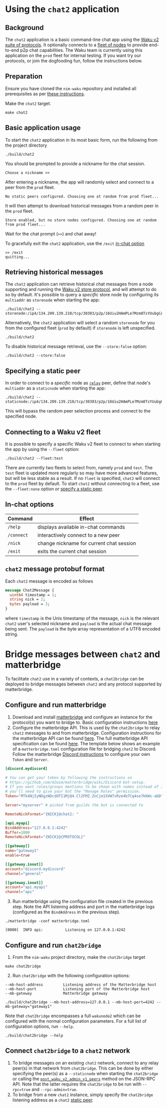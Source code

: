 # Using the `chat2` application

## Background

The `chat2` application is a basic command-line chat app using the [Waku v2 suite of protocols](https://specs.vac.dev/specs/waku/v2/waku-v2).
It optionally connects to a [fleet of nodes](fleets.status.im) to provide end-to-end p2p chat capabilities.
The Waku team is currently using this application on the `prod` fleet for internal testing.
If you want try our protocols, or join the dogfooding fun, follow the instructions below.

## Preparation

Ensure you have cloned the `nim-waku` repository and installed all prerequisites as per [these instructions](https://github.com/status-im/nim-waku).

Make the `chat2` target.

```
make chat2
```

## Basic application usage

To start the `chat2` application in its most basic form, run the following from the project directory

```
./build/chat2
```

You should be prompted to provide a nickname for the chat session.

```
Choose a nickname >>
```

After entering a nickname, the app will randomly select and connect to a peer from the `prod` fleet.

```
No static peers configured. Choosing one at random from prod fleet...
```

It will then attempt to download historical messages from a random peer in the `prod` fleet.

```
Store enabled, but no store nodes configured. Choosing one at random from prod fleet...
```

Wait for the chat prompt (`>>`) and chat away!

To gracefully exit the `chat2` application, use the `/exit` [in-chat option](#in-chat-options)

```
>> /exit
quitting...
```

## Retrieving historical messages

The `chat2` application can retrieve historical chat messages from a node supporting and running the [Waku v2 store protocol](https://specs.vac.dev/specs/waku/v2/waku-store), and will attempt to do so by default.
It's possible to query a *specific* store node by configuring its `multiaddr` as `storenode` when starting the app:

```
./build/chat2 --storenode:/ip4/134.209.139.210/tcp/30303/p2p/16Uiu2HAmPLe7Mzm8TsYUubgCAW1aJoeFScxrLj8ppHFivPo97bUZ
```

Alternatively, the `chat2` application will select a random `storenode` for you from the configured fleet (`prod` by default) if `storenode` is left unspecified.

```
./build/chat2
```

To disable historical message retrieval, use the `--store:false` option:

```
./build/chat2 --store:false
```

## Specifying a static peer

In order to connect to a *specific* node as [`relay`](https://specs.vac.dev/specs/waku/v2/waku-relay) peer, define that node's `multiaddr` as a `staticnode` when starting the app:

```
./build/chat2 --staticnode:/ip4/134.209.139.210/tcp/30303/p2p/16Uiu2HAmPLe7Mzm8TsYUubgCAW1aJoeFScxrLj8ppHFivPo97bUZ
```

This will bypass the random peer selection process and connect to the specified node.

## Connecting to a Waku v2 fleet

It is possible to specify a specific Waku v2 fleet to connect to when starting the app by using the `--fleet` option:

```
./build/chat2 --fleet:test
```

There are currently two fleets to select from, namely `prod` and `test`.
The `test` fleet is updated more regularly so may have more advanced features, but will be less stable as a result.
If no `fleet` is specified, `chat2` will connect to the `prod` fleet by default.
To start `chat2` without connecting to a fleet, use the `--fleet:none` option _or_ [specify a static peer](#specifying-a-static-peer).

## In-chat options

| Command | Effect |
| --- | --- |
| `/help` | displays available in-chat commands |
| `/connect` | interactively connect to a new peer |
| `/nick` | change nickname for current chat session |
| `/exit` | exits the current chat session |

## `chat2` message protobuf format

Each `chat2` message is encoded as follows

```protobuf
message Chat2Message {
  uint64 timestamp = 1;
  string nick = 2;
  bytes payload = 3;
}
```

where `timestamp` is the Unix timestamp of the message, `nick` is the relevant `chat2` user's selected nickname and `payload` is the actual chat message being sent.
The `payload` is the byte array representation of a UTF8 encoded string.

# Bridge messages between `chat2` and matterbridge

To facilitate `chat2` use in a variety of contexts, a `chat2bridge` can be deployed to bridge messages between `chat2` and any protocol supported by matterbridge.

## Configure and run matterbridge

1. Download and install [matterbridge](https://github.com/42wim/matterbridge) and configure an instance for the protocol(s) you want to bridge to.
Basic configuration instructions [here](https://github.com/42wim/matterbridge/wiki/How-to-create-your-config)
2. Configure the matterbridge API.
This is used by the `chat2bridge` to relay `chat2` messages to and from matterbridge.
Configuration instructions for the matterbridge API can be found [here](https://github.com/42wim/matterbridge/wiki/Api).
The full matterbridge API specification can be found [here](https://app.swaggerhub.com/apis-docs/matterbridge/matterbridge-api/0.1.0-oas3).
The template below shows an example of a `matterbridge.toml` configuration file for bridging `chat2` to Discord.
Follow the matterbridge [Discord instructions](https://github.com/42wim/matterbridge/wiki/Section-Discord-%28basic%29) to configure your own `Token` and `Server`.
```toml
[discord.mydiscord]

# You can get your token by following the instructions on
# https://github.com/42wim/matterbridge/wiki/Discord-bot-setup.
# If you want roles/groups mentions to be shown with names instead of ID, 
# you'll need to give your bot the "Manage Roles" permission.
Token="MTk4NjIyNDgzNDcdOTI1MjQ4.Cl2FMZ.ZnCjm1XVW7vRze4b7Cq4se7kKWs-abD"

Server="myserver" # picked from guilds the bot is connected to

RemoteNickFormat="{NICK}@chat2: "

[api.myapi]
BindAddress="127.0.0.1:4242"
Buffer=1000
RemoteNickFormat="{NICK}@{PROTOCOL}"

[[gateway]]
name="gateway1"
enable=true

[[gateway.inout]]
account="discord.mydiscord"
channel="general"

[[gateway.inout]]
account="api.myapi"
channel="api"
```
3. Run matterbridge using the configuration file created in the previous step.
Note the API listening address and port in the matterbridge logs (configured as the `BindAddress` in the previous step).
```
./matterbridge -conf matterbridge.toml
```
```
[0000]  INFO api:          Listening on 127.0.0.1:4242
```
## Configure and run `chat2bridge`
1. From the `nim-waku` project directory, make the `chat2bridge` target
```
make chat2bridge
```
2. Run `chat2bridge` with the following configuration options:
```
--mb-host-address         Listening address of the Matterbridge host
--mb-host-port            Listening port of the Matterbridge host
--mb-gateway              Matterbridge gateway
```
```
./build/chat2bridge --mb-host-address=127.0.0.1 --mb-host-port=4242 --mb-gateway="gateway1"
```
Note that `chat2bridge` encompasses a full `wakunode2` which can be configured with the normal configuration parameters.
For a full list of configuration options, run `--help`.
```
./build/chat2bridge --help
```
## Connect `chat2bridge` to a `chat2` network
1. To bridge messages on an existing `chat2` network, connect to any relay peer(s) in that network from `chat2bridge`.
This can be done by either specifying the peer(s) as a `--staticnode` when starting the `chat2bridge` or calling the [`post_waku_v2_admin_v1_peers`](https://rfc.vac.dev/spec/16/#post_waku_v2_admin_v1_peers) method on the JSON-RPC API.
Note that the latter requires the `chat2bridge` to be run with `--rpc=true` and `--rpc-admin=true`.
1. To bridge from a new `chat2` instance, simply specify the `chat2bridge` listening address as a `chat2` [static peer](#Specifying-a-static-peer).
